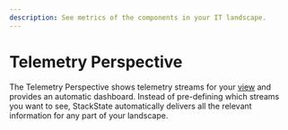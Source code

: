 ```yaml
---
description: See metrics of the components in your IT landscape.
---
```


# Telemetry Perspective

The Telemetry Perspective shows telemetry streams for your [view](../topology-perspective/views.md) and provides an automatic dashboard. Instead of pre-defining which streams you want to see, StackState automatically delivers all the relevant information for any part of your landscape.


